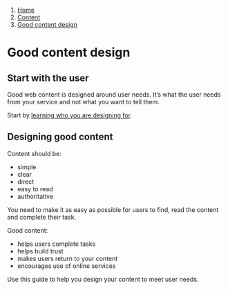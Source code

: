 1.  [Home](/docs/core/contents)
2.  [Content](/docs/core/content)
3.  [Good content design](#)


# Good content design

## Start with the user

Good web content is designed around user needs. It’s what the user needs from your service and not what you want to tell them.

Start by [learning who you are designing for](contents "User need and user behaviour").

## Designing good content

Content should be:

*   simple
*   clear
*   direct
*   easy to read
*   authoritative

You need to make it as easy as possible for users to find, read the content and complete their task.

Good content:

*   helps users complete tasks
*   helps build trust
*   makes users return to your content
*   encourages use of online services

Use this guide to help you design your content to meet user needs.
